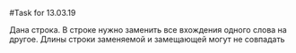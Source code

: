 #Task for 13.03.19

Дана строка. В строке нужно заменить все вхождения одного слова на другое. Длины строки заменяемой и замещающей могут не совпадать
